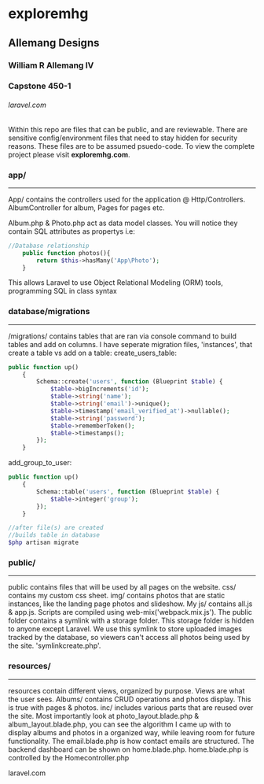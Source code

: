 # exploremhg
## Allemang Designs
### William R Allemang IV
### Capstone 450-1
###### laravel.com

Within this repo are files that can be public, and are reviewable. There are sensitive config/environment 
files that need to stay hidden for security reasons. These files are to be assumed psuedo-code. To view
the complete project please visit **exploremhg.com**.


### app/
---
App/ contains the controllers used for the application @ Http/Controllers. AlbumController for album, Pages for pages etc.

Album.php & Photo.php act as data model classes. You will notice they contain SQL attributes as propertys i.e:
```php
//Database relationship
    public function photos(){
        return $this->hasMany('App\Photo');
    }
```
This allows Laravel to use Object Relational Modeling (ORM) tools, programming SQL in class syntax

### database/migrations
---
/migrations/ contains tables that are ran via console command to build tables and add on columns. I have seperate
migration files, 'instances', that create a table vs add on a table:
create_users_table:
```php
public function up()
    {
        Schema::create('users', function (Blueprint $table) {
            $table->bigIncrements('id');
            $table->string('name');
            $table->string('email')->unique();
            $table->timestamp('email_verified_at')->nullable();
            $table->string('password');
            $table->rememberToken();
            $table->timestamps();
        });
    }
```

add_group_to_user:
```php
public function up()
    {
        Schema::table('users', function (Blueprint $table) {
            $table->integer('group');
        });
    }
```

```php
//after file(s) are created
//builds table in database
$php artisan migrate
```

### public/
---
public contains files that will be used by all pages on the website. css/ contains my custom
css sheet. img/ contains photos that are static instances, like the landing page photos and 
slideshow. My js/ contains all.js & app.js. Scripts are compiled using web-mix('webpack.mix.js'). The public 
folder contains a symlink with a storage folder. This storage folder is hidden to anyone 
except Laravel. We use this symlink to store uploaded images tracked by the database, so 
viewers can't access all photos being used by the site. 'symlinkcreate.php'.


### resources/
---
resources contain different views, organized by purpose. Views are what the user sees. 
Albums/ contains CRUD operations and photos display. This is true with pages & photos. inc/ 
includes various parts that are reused over the site. Most importantly look at photo_layout.blade.php
& album_layout.blade.php, you can see the algorithm I came up with to display albums and photos 
in a organized way, while leaving room for future functionality. The email.blade.php is how contact
emails are structured. The backend dashboard can be shown on home.blade.php. home.blade.php is controlled
by the Homecontroller.php


laravel.com
